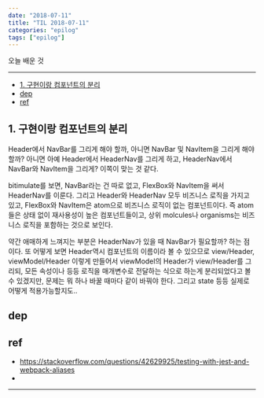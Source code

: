 ```yaml
---
date: "2018-07-11"
title: "TIL 2018-07-11"
categories: "epilog"
tags: ["epilog"]
---
```


오늘 배운 것

----------

- [1. 구현이랑 컴포넌트의 분리](#1-구현이랑-컴포넌트의-분리)
- [dep](#dep)
- [ref](#ref)

## 1. 구현이랑 컴포넌트의 분리

Header에서 NavBar를 그리게 해야 할까, 아니면 NavBar 및 NavItem을 그리게 해야 할까?
아니면 아예 Header에서 HeaderNav를 그리게 하고, HeaderNav에서 NavBar와 NavItem을 그리게? 이쪽이 맞는 것 같다.

bitimulate를 보면, NavBar라는 건 따로 없고, FlexBox와 NavItem을 써서 HeaderNav를 이룬다. 그리고 Header와 HeaderNav 모두 비즈니스 로직을 가지고 있고, FlexBox와 NavItem은 atom으로 비즈니스 로직이 없는 컴포넌트이다. 즉 atom들은 상태 없이 재사용성이 높은 컴포넌트들이고, 상위 molcules나 organisms는 비즈니스 로직을 포함하는 것으로 보인다.

약간 애매하게 느껴지는 부분은 HeaderNav가 있을 때 NavBar가 필요할까? 하는 점이다. 또 어떻게 보면 Header역시 컴포넌트의 이름이라 볼 수 있으므로 view/Header, viewModel/Header 이렇게 만들어서 viewModel의 Header가 view/Header를 그리되, 모든 속성이나 등등 로직을 매개변수로 전달하는 식으로 하는게 분리되었다고 볼 수 있겠지만, 문제는 뭐 하나 바꿀 때마다 같이 바꿔야 한다. 그리고 state 등등 실제로 어떻게 적용가능할지도..

## dep

## ref

- <https://stackoverflow.com/questions/42629925/testing-with-jest-and-webpack-aliases>
-

----------
